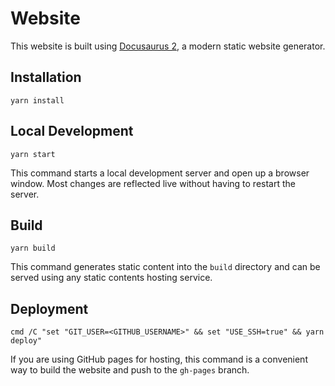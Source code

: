 # Website

This website is built using [Docusaurus 2](https://v2.docusaurus.io/), a modern static website generator.

## Installation

```console
yarn install
```

## Local Development

```console
yarn start
```

This command starts a local development server and open up a browser window. Most changes are reflected live without having to restart the server.

## Build

```console
yarn build
```

This command generates static content into the `build` directory and can be served using any static contents hosting service.

## Deployment

```console
cmd /C "set "GIT_USER=<GITHUB_USERNAME>" && set "USE_SSH=true" && yarn deploy"
```

If you are using GitHub pages for hosting, this command is a convenient way to build the website and push to the `gh-pages` branch.
